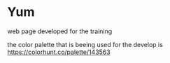 # Yum
web page developed for the training

the color palette that is beeing used for the develop is https://colorhunt.co/palette/143563